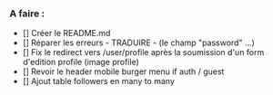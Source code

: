 ### A faire :

- [] Créer le README.md
- [] Réparer les erreurs - TRADUIRE - (le champ "password" ...)
- [] Fix le redirect vers /user/profile après la soumission d'un form d'edition profile (image profile)
- [] Revoir le header mobile burger menu if auth / guest
- [] Ajout table followers en many to many
